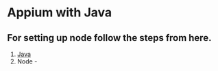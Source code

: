 # Appium with Java

## For setting up node follow the steps from here.

1. [Java](/src/setup/JAVA_SETUP.MD)
2. Node - 